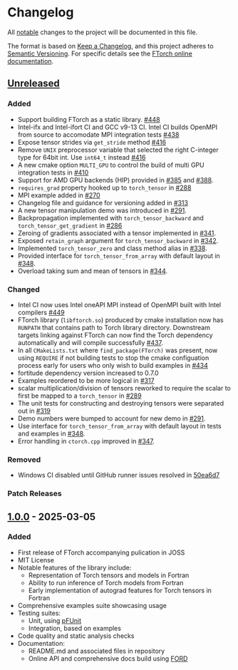 # Changelog

All [notable](https://cambridge-iccs.github.io/FTorch/page/developer.html#versioning-and-changelog)
changes to the project will be documented in this file.

The format is based on [Keep a Changelog](https://keepachangelog.com/en/1.1.0/),
and this project adheres to [Semantic Versioning](https://semver.org/spec/v2.0.0.html).
For specific details see the [FTorch online documentation](https://cambridge-iccs.github.io/FTorch/page/developer.html#versioning-and-changelog).

## [Unreleased](https://github.com/Cambridge-ICCS/FTorch/compare/v1.0.0...HEAD)

### Added

- Support building FTorch as a static library. [#448](https://github.com/Cambridge-ICCS/FTorch/pull/448)
- Intel-ifx and Intel-ifort CI and GCC v9-13 CI. Intel CI builds OpenMPI from source to accomodate MPI integration tests [#438](https://github.com/Cambridge-ICCS/FTorch/pull/438)
- Expose tensor strides via `get_stride` method [#416](https://github.com/Cambridge-ICCS/FTorch/pull/416)
- Remove `UNIX` preprocessor variable that selected the  right C-integer type for 64bit int. Use `int64_t` instead [#416](https://github.com/Cambridge-ICCS/FTorch/pull/416)
- A new cmake option `MULTI_GPU` to control the build of multi GPU integration tests in [#410](https://github.com/Cambridge-ICCS/FTorch/pull/410)
- Support for AMD GPU backends (HIP) provided in
  [#385](https://github.com/Cambridge-ICCS/FTorch/pull/385) and
  [#388](https://github.com/Cambridge-ICCS/FTorch/pull/388).
- `requires_grad` property hooked up to `torch_tensor` in [#288](https://github.com/Cambridge-ICCS/FTorch/pull/288)
- MPI example added in [#270](https://github.com/Cambridge-ICCS/FTorch/pull/270)
- Changelog file and guidance for versioning added in [#313](https://github.com/Cambridge-ICCS/FTorch/pull/313)
- A new tensor manipulation demo was introduced in [#291](https://github.com/Cambridge-ICCS/FTorch/pull/291).
- Backpropagation implemented with `torch_tensor_backward` and
  `torch_tensor_get_gradient` in [#286](https://github.com/Cambridge-ICCS/FTorch/pull/286)
- Zeroing of gradients associated with a tensor implemented in
  [#341](https://github.com/Cambridge-ICCS/FTorch/pull/341).
- Exposed `retain_graph` argument for `torch_tensor_backward` in
  [#342](https://github.com/Cambridge-ICCS/FTorch/pull/342).
- Implemented `torch_tensor_zero` and class method alias in
  [#338](https://github.com/Cambridge-ICCS/FTorch/pull/338).
- Provided interface for `torch_tensor_from_array` with default layout in
  [#348](https://github.com/Cambridge-ICCS/FTorch/pull/348).
- Overload taking sum and mean of tensors in
  [#344](https://github.com/Cambridge-ICCS/FTorch/pull/344).

### Changed

- Intel CI now uses Intel oneAPI MPI instead of OpenMPI built with Intel compilers [#449](https://github.com/Cambridge-ICCS/FTorch/pull/449)
- FTorch library (`libftorch.so`) produced by cmake installation now has `RUNPATH` that contains path to Torch library directory. Downstream targets linking against FTorch can now find the Torch dependency automatically and will compile successfully [#437](https://github.com/Cambridge-ICCS/FTorch/pull/437).
- In all `CMakeLists.txt` where `find_package(FTorch)` was present, now using `REQUIRE` if not building tests to stop the cmake configuation process early for users who only wish to build examples in [#434](https://github.com/Cambridge-ICCS/FTorch/pull/434)
- fortitude dependency version increased to 0.7.0
- Examples reordered to be more logical in [#317](https://github.com/Cambridge-ICCS/FTorch/pull/317)
- scalar multiplication/division of tensors reworked to require the scalar to first be mapped to a `torch_tensor` in [#289](https://github.com/Cambridge-ICCS/FTorch/pull/289)
- The unit tests for constructing and destroying tensors were separated out in
  [#319](https://github.com/Cambridge-ICCS/FTorch/pull/319)
- Demo numbers were bumped to account for new demo in
  [#291](https://github.com/Cambridge-ICCS/FTorch/pull/291).
- Use interface for `torch_tensor_from_array` with default layout in tests and
  examples in [#348](https://github.com/Cambridge-ICCS/FTorch/pull/348).
- Error handling in `ctorch.cpp` improved in [#347](https://github.com/Cambridge-ICCS/FTorch/pull/347).

### Removed

- Windows CI disabled until GitHub runner issues resolved in [50ea6d7](https://github.com/Cambridge-ICCS/FTorch/commit/50ea6d78d79ebe638ebe597e745c015549f12a61)

### Patch Releases


## [1.0.0](https://github.com/Cambridge-ICCS/FTorch/releases/tag/v1.0.0) - 2025-03-05

### Added

- First release of FTorch accompanying pulication in JOSS
- MIT License
- Notable features of the library include:
  - Representation of Torch tensors and models in Fortran
  - Ability to run inference of Torch models from Fortran
  - Early implementation of autograd features for Torch tensors in Fortran
- Comprehensive examples suite showcasing usage
- Testing suites:
  - Unit, using [pFUnit](https://github.com/Goddard-Fortran-Ecosystem/pFUnit)
  - Integration, based on examples
- Code quality and static analysis checks
- Documentation:
  - README.md and associated files in repository
  - Online API and comprehensive docs build using [FORD](https://forddocs.readthedocs.io/)
